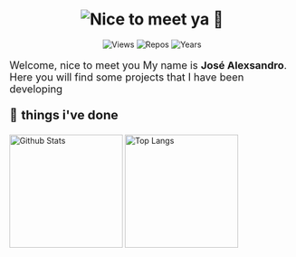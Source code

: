 <h1 align="center" >
    <img 
    src="https://readme-typing-svg.herokuapp.com?font=helvetica&color=3081DD&size=30&center=true&vCenter=true&height=36&lines=Be+Welcome!"
    alt="Nice to meet ya 👋"
    >
</h1>


<p align="center">
  <img src="https://komarev.com/ghpvc/?username=jsalexsandro&label=Views" alt="Views">
  <img src="https://badges.pufler.dev/repos/jsalexsandro" alt="Repos"></a>
  <img src="https://badges.pufler.dev/years/jsalexsandro" alt="Years"></a>
</p>


<p style="font-size: 18px;">Welcome, nice to meet you My name is <strong>José Alexsandro</strong>. Here you will find some projects that I have been developing</p>

<p style="font-size: 22px;">🌱 <strong>things i've done</strong></p>
    <div>
        <img height="200em" src="https://github-readme-stats.vercel.app/api?username=jsalexsandro&show_icons=truecccustom_title=GitHub Stats&include_all_commits=true&hide_border=true&border_radius=0&bg_color=10,0077b5,d14836&title_color=ffffff&text_color=ffffff&icon_color=ffffff&hide_title=true" alt="Github Stats">
        <img height="200em" src="https://github-readme-stats.vercel.app/api/top-langs/?username=jsalexsandro&layout=compact&langs_count=20&hide_border=true&border_radius=0&bg_color=10,6f7db0,e4405f&title_color=ffffff&text_color=ffffff&hide_title=true&count_private=true&" alt="Top Langs">
    </div>


<!--
**jsalexsandro/jsalexsandro** is a ✨ _special_ ✨ repository because its `README.md` (this file) appears on your GitHub profile.

Here are some ideas to get you started:

- 🔭 I’m currently working on ...
- 🌱 I’m currently learning ...
- 👯 I’m looking to collaborate on ...
- 🤔 I’m looking for help with ...
- 💬 Ask me about ...
- 📫 How to reach me: ...
- 😄 Pronouns: ...
- ⚡ Fun fact: ...

-->
